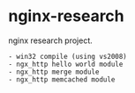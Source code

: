 nginx-research
==============

nginx research project.

	- win32 compile (using vs2008)
	- ngx_http hello world module
	- ngx_http merge module
	- ngx_http memcached module
